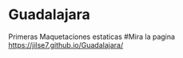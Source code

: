 # Guadalajara
Primeras Maquetaciones estaticas
#Mira la pagina
https://jilse7.github.io/Guadalajara/
